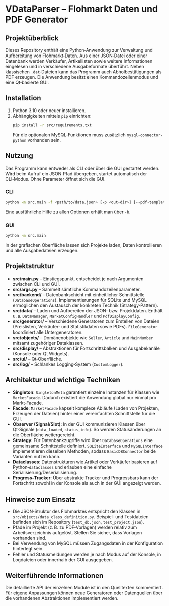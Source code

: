 # VDataParser – Flohmarkt Daten und PDF Generator

## Projektüberblick

Dieses Repository enthält eine Python‑Anwendung zur Verwaltung und Aufbereitung von Flohmarkt‑Daten. Aus einer JSON‑Datei oder einer Datenbank werden Verkäufer, Artikellisten sowie weitere Informationen eingelesen und in verschiedene Ausgabeformate überführt. Neben klassischen `.dat`‑Dateien kann das Programm auch Abholbestätigungen als PDF erzeugen. Die Anwendung besitzt einen Kommandozeilenmodus und eine Qt‑basierte GUI.

## Installation

1. Python 3.10 oder neuer installieren.
2. Abhängigkeiten mittels `pip` einrichten:
   ```bash
   pip install -r src/requirements.txt
   ```
   Für die optionalen MySQL‑Funktionen muss zusätzlich `mysql-connector-python` vorhanden sein.

## Nutzung

Das Programm kann entweder als CLI oder über die GUI gestartet werden. Wird beim Aufruf ein JSON‑Pfad übergeben, startet automatisch der CLI‑Modus. Ohne Parameter öffnet sich die GUI.

### CLI
```bash
python -m src.main -f <path/to/data.json> [-p <out-dir>] [--pdf-template <template.pdf>]
```
Eine ausführliche Hilfe zu allen Optionen erhält man über `-h`.

### GUI
```bash
python -m src.main
```
In der grafischen Oberfläche lassen sich Projekte laden, Daten kontrollieren und alle Ausgabedateien erzeugen.

## Projektstruktur

- **src/main.py** – Einstiegspunkt, entscheidet je nach Argumenten zwischen CLI und GUI.
- **src/args.py** – Sammelt sämtliche Kommandozeilenparameter.
- **src/backend/** – Datenbankschicht mit einheitlicher Schnittstelle (`DatabaseOperations`). Implementierungen für SQLite und MySQL ermöglichen den Austausch der konkreten Technik (Strategy‑Pattern).
- **src/data/** – Laden und Aufbereiten der JSON‑ bzw. Projektdaten. Enthält u. a. `DataManager`, `MarketConfigHandler` und `PdfDisplayConfig`.
- **src/generator/** – Verschiedene Generatoren zum Erstellen von Dateien (Preislisten, Verkäufer‑ und Statistikdaten sowie PDFs). `FileGenerator` koordiniert alle Untergeneratoren.
- **src/objects/** – Domänenobjekte wie `Seller`, `Article` und `MainNumber` mitsamt zugehöriger Dataklassen.
- **src/display/** – Abstraktionen für Fortschrittsbalken und Ausgabekanäle (Konsole oder Qt Widgets).
- **src/ui/** – Qt‑Oberfläche.
- **src/log/** – Schlankes Logging‑System (`CustomLogger`).

## Architektur und wichtige Techniken

- **Singleton**: `SingletonMeta` garantiert einzelne Instanzen für Klassen wie `MarketFacade`. Dadurch existiert die Anwendung global nur einmal pro Markt‑Facade.
- **Facade**: `MarketFacade` kapselt komplexe Abläufe (Laden von Projekten, Erzeugen der Dateien) hinter einer vereinfachten Schnittstelle für die GUI.
- **Observer (Signal/Slot)**: In der GUI kommunizieren Klassen über Qt‑Signale (`data_loaded`, `status_info`). So werden Statusänderungen an die Oberfläche weitergereicht.
- **Strategy**: Für Datenbankzugriffe wird über `DatabaseOperations` eine gemeinsame Schnittstelle definiert. `SQLiteInterface` und `MySQLInterface` implementieren dieselben Methoden, sodass `BasicDBConnector` beide Varianten nutzen kann.
- **Dataclasses**: Datenstrukturen wie Artikel oder Verkäufer basieren auf Python‑`dataclasses` und erlauben eine einfache Serialisierung/Deserialisierung.
- **Progress‑Tracker**: Über abstrakte Tracker und Progressbars kann der Fortschritt sowohl in der Konsole als auch in der GUI angezeigt werden.

## Hinweise zum Einsatz

- Die JSON‑Struktur des Flohmarktes entspricht den Klassen in `src/objects/data_class_definition.py`. Beispiel‑ und Testdateien befinden sich im Repository (`test_db.json`, `test_project.json`).
- Pfade im Projekt (z. B. zu PDF‑Vorlagen) werden relativ zum Arbeitsverzeichnis aufgelöst. Stellen Sie sicher, dass Vorlagen vorhanden sind.
- Bei Verwendung von MySQL müssen Zugangsdaten in der Konfiguration hinterlegt sein.
- Fehler und Statusmeldungen werden je nach Modus auf der Konsole, in Logdateien oder innerhalb der GUI ausgegeben.

## Weiterführende Informationen

Die detaillierte API der einzelnen Module ist in den Quelltexten kommentiert. Für eigene Anpassungen können neue Generatoren oder Datenquellen über die vorhandenen Abstraktionen implementiert werden.
